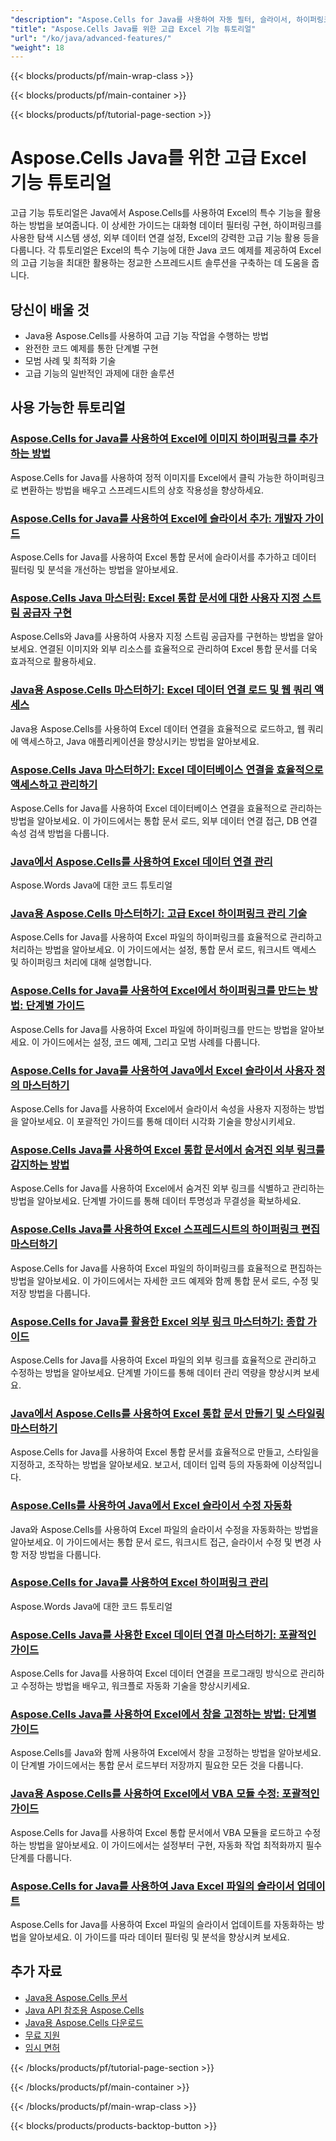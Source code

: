 ```yaml
---
"description": "Aspose.Cells for Java를 사용하여 자동 필터, 슬라이서, 하이퍼링크, 외부 연결 및 고급 Excel 기능을 구현하는 방법에 대한 전체 튜토리얼입니다."
"title": "Aspose.Cells Java를 위한 고급 Excel 기능 튜토리얼"
"url": "/ko/java/advanced-features/"
"weight": 18
---
```


{{< blocks/products/pf/main-wrap-class >}}

{{< blocks/products/pf/main-container >}}

{{< blocks/products/pf/tutorial-page-section >}}


# Aspose.Cells Java를 위한 고급 Excel 기능 튜토리얼

고급 기능 튜토리얼은 Java에서 Aspose.Cells를 사용하여 Excel의 특수 기능을 활용하는 방법을 보여줍니다. 이 상세한 가이드는 대화형 데이터 필터링 구현, 하이퍼링크를 사용한 탐색 시스템 생성, 외부 데이터 연결 설정, Excel의 강력한 고급 기능 활용 등을 다룹니다. 각 튜토리얼은 Excel의 특수 기능에 대한 Java 코드 예제를 제공하여 Excel의 고급 기능을 최대한 활용하는 정교한 스프레드시트 솔루션을 구축하는 데 도움을 줍니다.

## 당신이 배울 것

- Java용 Aspose.Cells를 사용하여 고급 기능 작업을 수행하는 방법
- 완전한 코드 예제를 통한 단계별 구현
- 모범 사례 및 최적화 기술
- 고급 기능의 일반적인 과제에 대한 솔루션


## 사용 가능한 튜토리얼

### [Aspose.Cells for Java를 사용하여 Excel에 이미지 하이퍼링크를 추가하는 방법](./add-image-hyperlinks-excel-aspose-cells-java/)
Aspose.Cells for Java를 사용하여 정적 이미지를 Excel에서 클릭 가능한 하이퍼링크로 변환하는 방법을 배우고 스프레드시트의 상호 작용성을 향상하세요.

### [Aspose.Cells for Java를 사용하여 Excel에 슬라이서 추가: 개발자 가이드](./add-slicers-excel-aspose-cells-java-guide/)
Aspose.Cells for Java를 사용하여 Excel 통합 문서에 슬라이서를 추가하고 데이터 필터링 및 분석을 개선하는 방법을 알아보세요.

### [Aspose.Cells Java 마스터링: Excel 통합 문서에 대한 사용자 지정 스트림 공급자 구현](./aspose-cells-java-custom-stream-provider/)
Aspose.Cells와 Java를 사용하여 사용자 지정 스트림 공급자를 구현하는 방법을 알아보세요. 연결된 이미지와 외부 리소스를 효율적으로 관리하여 Excel 통합 문서를 더욱 효과적으로 활용하세요.

### [Java용 Aspose.Cells 마스터하기: Excel 데이터 연결 로드 및 웹 쿼리 액세스](./aspose-cells-java-excel-data-connections/)
Java용 Aspose.Cells를 사용하여 Excel 데이터 연결을 효율적으로 로드하고, 웹 쿼리에 액세스하고, Java 애플리케이션을 향상시키는 방법을 알아보세요.

### [Aspose.Cells Java 마스터하기: Excel 데이터베이스 연결을 효율적으로 액세스하고 관리하기](./aspose-cells-java-excel-db-connections/)
Aspose.Cells for Java를 사용하여 Excel 데이터베이스 연결을 효율적으로 관리하는 방법을 알아보세요. 이 가이드에서는 통합 문서 로드, 외부 데이터 연결 접근, DB 연결 속성 검색 방법을 다룹니다.

### [Java에서 Aspose.Cells를 사용하여 Excel 데이터 연결 관리](./aspose-cells-java-excel-external-data-connections/)
Aspose.Words Java에 대한 코드 튜토리얼

### [Java용 Aspose.Cells 마스터하기: 고급 Excel 하이퍼링크 관리 기술](./aspose-cells-java-excel-hyperlinks-processing/)
Aspose.Cells for Java를 사용하여 Excel 파일의 하이퍼링크를 효율적으로 관리하고 처리하는 방법을 알아보세요. 이 가이드에서는 설정, 통합 문서 로드, 워크시트 액세스 및 하이퍼링크 처리에 대해 설명합니다.

### [Aspose.Cells for Java를 사용하여 Excel에서 하이퍼링크를 만드는 방법: 단계별 가이드](./create-hyperlinks-excel-aspose-cells-java/)
Aspose.Cells for Java를 사용하여 Excel 파일에 하이퍼링크를 만드는 방법을 알아보세요. 이 가이드에서는 설정, 코드 예제, 그리고 모범 사례를 다룹니다.

### [Aspose.Cells for Java를 사용하여 Java에서 Excel 슬라이서 사용자 정의 마스터하기](./customize-slicers-excel-aspose-cells-java/)
Aspose.Cells for Java를 사용하여 Excel에서 슬라이서 속성을 사용자 지정하는 방법을 알아보세요. 이 포괄적인 가이드를 통해 데이터 시각화 기술을 향상시키세요.

### [Aspose.Cells Java를 사용하여 Excel 통합 문서에서 숨겨진 외부 링크를 감지하는 방법](./detect-hidden-external-links-excel-aspose-cells-java/)
Aspose.Cells for Java를 사용하여 Excel에서 숨겨진 외부 링크를 식별하고 관리하는 방법을 알아보세요. 단계별 가이드를 통해 데이터 투명성과 무결성을 확보하세요.

### [Aspose.Cells Java를 사용하여 Excel 스프레드시트의 하이퍼링크 편집 마스터하기](./edit-excel-hyperlinks-aspose-cells-java/)
Aspose.Cells for Java를 사용하여 Excel 파일의 하이퍼링크를 효율적으로 편집하는 방법을 알아보세요. 이 가이드에서는 자세한 코드 예제와 함께 통합 문서 로드, 수정 및 저장 방법을 다룹니다.

### [Aspose.Cells for Java를 활용한 Excel 외부 링크 마스터하기: 종합 가이드](./excel-external-links-aspose-cells-java-guide/)
Aspose.Cells for Java를 사용하여 Excel 파일의 외부 링크를 효율적으로 관리하고 수정하는 방법을 알아보세요. 단계별 가이드를 통해 데이터 관리 역량을 향상시켜 보세요.

### [Java에서 Aspose.Cells를 사용하여 Excel 통합 문서 만들기 및 스타일링 마스터하기](./excel-master-aspose-cells-java-tutorial/)
Aspose.Cells for Java를 사용하여 Excel 통합 문서를 효율적으로 만들고, 스타일을 지정하고, 조작하는 방법을 알아보세요. 보고서, 데이터 입력 등의 자동화에 이상적입니다.

### [Aspose.Cells를 사용하여 Java에서 Excel 슬라이서 수정 자동화](./excel-slicer-modifications-java-aspose-cells/)
Java와 Aspose.Cells를 사용하여 Excel 파일의 슬라이서 수정을 자동화하는 방법을 알아보세요. 이 가이드에서는 통합 문서 로드, 워크시트 접근, 슬라이서 수정 및 변경 사항 저장 방법을 다룹니다.

### [Aspose.Cells for Java를 사용하여 Excel 하이퍼링크 관리](./manage-excel-hyperlinks-aspose-cells-java/)
Aspose.Words Java에 대한 코드 튜토리얼

### [Aspose.Cells Java를 사용한 Excel 데이터 연결 마스터하기: 포괄적인 가이드](./master-excel-data-connections-aspose-cells-java/)
Aspose.Cells for Java를 사용하여 Excel 데이터 연결을 프로그래밍 방식으로 관리하고 수정하는 방법을 배우고, 워크플로 자동화 기술을 향상시키세요.

### [Aspose.Cells Java를 사용하여 Excel에서 창을 고정하는 방법: 단계별 가이드](./mastering-aspose-cells-java-freeze-panes-excel/)
Aspose.Cells를 Java와 함께 사용하여 Excel에서 창을 고정하는 방법을 알아보세요. 이 단계별 가이드에서는 통합 문서 로드부터 저장까지 필요한 모든 것을 다룹니다.

### [Java용 Aspose.Cells를 사용하여 Excel에서 VBA 모듈 수정: 포괄적인 가이드](./modify-vba-modules-excel-aspose-cells-java/)
Aspose.Cells for Java를 사용하여 Excel 통합 문서에서 VBA 모듈을 로드하고 수정하는 방법을 알아보세요. 이 가이드에서는 설정부터 구현, 자동화 작업 최적화까지 필수 단계를 다룹니다.

### [Aspose.Cells for Java를 사용하여 Java Excel 파일의 슬라이서 업데이트](./update-slicers-java-excel-aspose-cells/)
Aspose.Cells for Java를 사용하여 Excel 파일의 슬라이서 업데이트를 자동화하는 방법을 알아보세요. 이 가이드를 따라 데이터 필터링 및 분석을 향상시켜 보세요.



## 추가 자료

- [Java용 Aspose.Cells 문서](https://docs.aspose.com/cells/java/)
- [Java API 참조용 Aspose.Cells](https://reference.aspose.com/cells/java/)
- [Java용 Aspose.Cells 다운로드](https://releases.aspose.com/cells/java/)
- [무료 지원](https://forum.aspose.com/)
- [임시 면허](https://purchase.aspose.com/temporary-license/)


{{< /blocks/products/pf/tutorial-page-section >}}

{{< /blocks/products/pf/main-container >}}

{{< /blocks/products/pf/main-wrap-class >}}

{{< blocks/products/products-backtop-button >}}